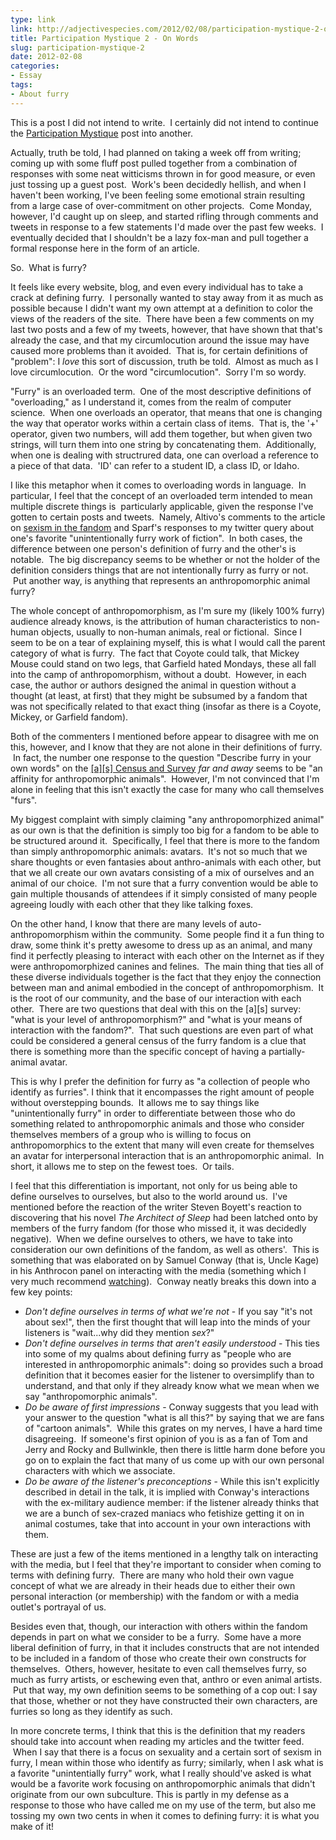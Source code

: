 ```yaml
---
type: link
link: http://adjectivespecies.com/2012/02/08/participation-mystique-2-on-words/
title: Participation Mystique 2 - On Words
slug: participation-mystique-2
date: 2012-02-08
categories:
- Essay
tags:
- About furry
---
```


This is a post I did not intend to write.  I certainly did not intend to
continue the [Participation
Mystique](http://adjectivespecies.com/2012/01/25/participation-mystique/) post
into another.

Actually, truth be told, I had planned on taking a week off from writing; coming
up with some fluff post pulled together from a combination of responses with
some neat witticisms thrown in for good measure, or even just tossing up a guest
post.  Work's been decidedly hellish, and when I haven't been working, I've been
feeling some emotional strain resulting from a large case of over-commitment on
other projects.  Come Monday, however, I'd caught up on sleep, and started
rifling through comments and tweets in response to a few statements I'd made
over the past few weeks.  I eventually decided that I shouldn't be a lazy
fox-man and pull together a formal response here in the form of an article.

So.  What is furry?<!--more-->

It feels like every website, blog, and even every individual has to take a crack
at defining furry.  I personally wanted to stay away from it as much as possible
because I didn't want my own attempt at a definition to color the views of the
readers of the site.  There have been a few comments on my last two posts and a
few of my tweets, however, that have shown that that's already the case, and
that my circumlocution around the issue may have caused more problems than it
avoided.  That is, for certain definitions of "problem": I *love* this
sort of discussion, truth be told.  Almost as much as I love circumlocution.  Or
the word "circumlocution".  Sorry I'm so wordy.

"Furry" is an overloaded term.  One of the most descriptive definitions of
"overloading," as I understand it, comes from the realm of computer science.
 When one overloads an operator, that means that one is changing the way that
operator works within a certain class of items.  That is, the '+' operator,
given two numbers, will add them together, but when given two strings, will turn
them into one string by concatenating them.  Additionally, when one is dealing
with structrured data, one can overload a reference to a piece of that data.
 'ID' can refer to a student ID, a class ID, or Idaho.

I like this metaphor when it comes to overloading words in language.  In
particular, I feel that the concept of an overloaded term intended to mean
multiple discrete things is  particularly applicable, given the response I've
gotten to certain posts and tweets.  Namely, Altivo's comments to the article on
[sexism in the
fandom](http://adjectivespecies.com/2012/02/01/eighty-twenty/) and Sparf's
responses to my twitter query about one's favorite "unintentionally furry work
of fiction".  In both cases, the difference between one person's definition of
furry and the other's is notable.  The big discrepancy seems to be whether or
not the holder of the definition considers things that are not intentionally
furry as furry or not.  Put another way, is anything that represents an
anthropomorphic animal furry?

The whole concept of anthropomorphism, as I'm sure my (likely 100% furry)
audience already knows, is the attribution of human characteristics to non-human
objects, usually to non-human animals, real or fictional.  Since I seem to be on
a tear of explaining myself, this is what I would call the parent category of
what is furry.  The fact that Coyote could talk, that Mickey Mouse could stand
on two legs, that Garfield hated Mondays, these all fall into the camp of
anthropomorphism, without a doubt.  However, in each case, the author or authors
designed the animal in question without a thought (at least, at first) that they
might be subsumed by a fandom that was not specifically related to that exact
thing (insofar as there is a Coyote, Mickey, or Garfield fandom).

Both of the commenters I mentioned before appear to disagree with me on this,
however, and I know that they are not alone in their definitions of furry.  In
fact, the number one response to the question "Describe furry in your own words"
on the [\[a\]\[s\] Census and
Survey](http://survey.adjectivespecies.com/2012) *far and away* seems to be "an
affinity for anthropomorphic animals".  However, I'm not convinced that I'm
alone in feeling that this isn't exactly the case for many who call themselves
"furs".

My biggest complaint with simply claiming "any anthropomorphized animal" as our
own is that the definition is simply too big for a fandom to be able to be
structured around it.  Specifically, I feel that there is more to the fandom
than simply anthropomorphic animals: avatars.  It's not so much that we share
thoughts or even fantasies about anthro-animals with each other, but that we all
create our own avatars consisting of a mix of ourselves and an animal of our
choice.  I'm not sure that a furry convention would be able to gain multiple
thousands of attendees if it simply consisted of many people agreeing loudly
with each other that they like talking foxes.

On the other hand, I know that there are many levels of auto-anthropomorphism
within the community.  Some people find it a fun thing to draw, some think it's
pretty awesome to dress up as an animal, and many find it perfectly pleasing to
interact with each other on the Internet as if they were anthropomorphized
canines and felines.  The main thing that ties all of these diverse individuals
together is the fact that they enjoy the connection between man and animal
embodied in the concept of anthropomorphism.  It is the root of our community,
and the base of our interaction with each other.  There are two questions that
deal with this on the \[a\]\[s\] survey: "what is your level of
anthropomorphism?" and "what is your means of interaction with the fandom?".
 That such questions are even part of what could be considered a general census
of the furry fandom is a clue that there is something more than the specific
concept of having a partially-animal avatar.

This is why I prefer the definition for furry as "a collection of people who
identify as furries". I think that it encompasses the right amount of people
without overstepping bounds.  It allows me to say things like "unintentionally
furry" in order to differentiate between those who do something related to
anthropomorphic animals and those who consider themselves members of a group who
is willing to focus on anthropomorphics to the extent that many will even create
for themselves an avatar for interpersonal interaction that is an
anthropomorphic animal.  In short, it allows me to step on the fewest toes.  Or
tails.

I feel that this differentiation is important, not only for us being able to
define ourselves to ourselves, but also to the world around us.  I've mentioned
before the reaction of the writer Steven Boyett's reaction to discovering that
his novel *The Architect of Sleep* had been latched onto by members of
the furry fandom (for those who missed it, it was decidedly negative).  When we
define ourselves to others, we have to take into consideration our own
definitions of the fandom, as well as others'.  This is something that was
elaborated on by Samuel Conway (that is, Uncle Kage) in his Anthrocon panel on
interacting with the media (something which I very much recommend
[watching](http://www.furrynewsnetwork.com/2011/07/uncle-kage-presents-furries-media-panel-ac2011/)).
 Conway neatly breaks this down into a few key points:

* *Don't define ourselves in terms of what we're not* - If you say "it's not about sex!", then the first thought that will leap into the minds of your listeners is "wait...why did they mention *sex*?"
* *Don't define ourselves in terms that aren't easily understood* - This ties into some of my qualms about defining furry as "people who are interested in anthropomorphic animals": doing so provides such a broad definition that it becomes easier for the listener to oversimplify than to understand, and that only if they already know what we mean when we say "anthropomorphic animals".
* *Do be aware of first impressions* - Conway suggests that you lead with your answer to the question "what is all this?" by saying that we are fans of "cartoon animals".  While this grates on my nerves, I have a hard time disagreeing.  If someone's first opinion of you is as a fan of Tom and Jerry and Rocky and Bullwinkle, then there is little harm done before you go on to explain the fact that many of us come up with our own personal characters with which we associate.
* *Do be aware of the listener's preconceptions* - While this isn't explicitly described in detail in the talk, it is implied with Conway's interactions with the ex-military audience member: if the listener already thinks that we are a bunch of sex-crazed maniacs who fetishize getting it on in animal costumes, take that into account in your own interactions with them.

These are just a few of the items mentioned in a lengthy talk on interacting
with the media, but I feel that they're important to consider when coming to
terms with defining furry.  There are many who hold their own vague concept of
what we are already in their heads due to either their own personal interaction
(or membership) with the fandom or with a media outlet's portrayal of us.

Besides even that, though, our interaction with others within the fandom depends
in part on what we consider to be a furry.  Some have a more liberal definition
of furry, in that it includes constructs that are not intended to be included in
a fandom of those who create their own constructs for themselves.  Others,
however, hesitate to even call themselves furry, so much as furry artists, or
eschewing even that, anthro or even animal artists.  Put that way, my own
definition seems to be something of a cop out: I say that those, whether or not
they have constructed their own characters, are furries so long as they identify
as such.

In more concrete terms, I think that this is the definition that my readers
should take into account when reading my articles and the twitter feed.  When I
say that there is a focus on sexuality and a certain sort of sexism in furry, I
mean within those who identify as furry; similarly, when I ask what is a
favorite "unintentially furry" work, what I really should've asked is what would
be a favorite work focusing on anthropomorphic animals that didn't originate
from our own subculture. This is partly in my defense as a response to those who
have called me on my use of the term, but also me tossing my own two cents in
when it comes to defining furry: it is what you make of it!
